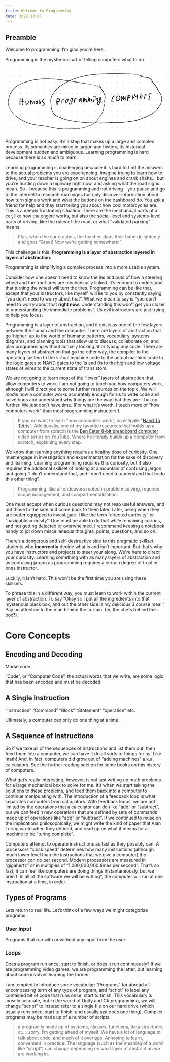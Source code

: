 ```yaml
---
title: Welcome to Programming
date: 2022-12-01
---
```


## Preamble

Welcome to programming! I’m glad you’re here.

Programming is the mysterious art of telling computers what to do.

![Venn Diagram of Computers and Humans, with Programming shared](venn.png)

Programming is not easy. It’s a step that makes up a large and complex process. Its semantics are mired in jargon and history, its historical development sudden and ambiguous. Learning programming is hard because there is *so much* to learn.

Learning programming is challenging because it is hard to find the answers to the actual problems you are experiencing. Imagine trying to learn how to drive, and your teacher is going on on about engines and crank shafts… but you’re hurtling down a highway right now, and asking what the road signs mean. So - because this is programming and not driving - you pause and go to the internet to research road signs but only discover information about how turn signals work and what the buttons on the dashboard do. You ask a friend for help and they start telling you about how cool motorcycles are. This is a deeply frustrating situation. There are the mechanical parts of a car, like how the engine works, but also the social-level and systems-level parts of driving, like the rules of the road, or what “validated parking” means.

> Plus, when the car crashes, the teacher claps their hand delightedly and goes “Great! Now we’re getting somewhere!”
>

This challenge is this: **Programming is a layer of abstraction layered in layers of abstraction.**

Programming is simplifying a complex process into a more usable system.

Consider how one doesn’t need to know the ins and outs of how a steering wheel and the front tires are mechanically linked. It’s enough to understand that turning the wheel will turn the tires. Programming can be like that, except that your instructors, like myself, will lie to you by constantly saying “you don’t need to worry about that”. What we mean to say is “you don’t need to worry about that **right now**. Understanding this won't get you closer to understanding the immediate problems”. Us evil instructors are just trying to help you focus.

Programming is a layer of abstraction, and it exists as one of the few layers between the human and the computer. There are layers of abstraction that go ‘higher’ up to the world of humans: patterns, vocabulary, systems diagrams, and planning tools that allow us to discuss, collaborate on, and plan programming without actually looking at or typing any code. There are many layers of abstraction that go the other way, the compiler to the operating system to the virtual machine code to the actual machine code to the logic gates to NAND gates to the  1s and 0s to the high and low voltage states of wires to the current state of transistors.

We are not going to learn most of the “lower” layers of abstraction that allow computers to work. I am not going to teach you how computers work, although I will direct you to some further resources on the topic. We will *model* how a computer works accurately enough for us to write code and solve bugs and understand why things are the way that they are - but no further. We just don’t have time. (For what it’s worth, I teach more of “how computers work” than most programming instructors!).

>  If you do want to learn "how computers work", investigate "[Nand To Tetris](https://www.nand2tetris.org/)". Additionally, one of my favorite resources that builds up a computer from scratch is the [Ben Eater 8-bit breadboard computer](https://www.youtube.com/playlist?list=PLowKtXNTBypGqImE405J2565dvjafglHU) video series on YouTube. Where he literally builds up a computer from scratch, explaining every step.

We know that learning anything requires a healthy dose of curiosity. One must engage in investigation and experimentation for the sake of discovery and learning. Learning programming requires this curiosity, but it also requires the additional skillset of looking at a mountain of confusing jargon and going “I don’t understand that, and I don’t need to understand that to do this other thing”.

> Programming, like all endeavors rooted in problem solving, requires scope management, and compartmentalization.
>

One must accept when curious questions may not reap useful answers, and put those to the side and come back to them later. Later, being when they are better equipped to investigate. I like the term “directed curiosity” or “navigable curiosity”. One must be able to do that *while* remaining curious, and not getting dejected or overwhelmed. I recommend keeping a notebook handy to jot down miscellaneous thoughts, points, questions, and so on.

There’s a dangerous and self-destructive side to this pragmatic skillset: students who **incorrectly** decide what is and isn’t important. But that’s why you have instructors and projects to steer your along. We're here to direct your curiosity. Learning something with as many layers of abstraction and as confusing jargon as programming requires a certain degree of trust in ones instructor.

Luckily, it isn’t hard. This won’t be the first time you are using these skillsets.

To phrase this in a different way, you must learn to work within the current layer of abstraction. To say “Okay so I put all the ingredients into that mysterious black box, and out the other side is my delicious 3 course meal.” Pay no attention to the man behind the curtain. (er, the chefs behind the ... box?).

# Core Concepts

## Encoding and Decoding

Morse code

“Code”, or “Computer Code”, the actual words that we write, are some logic that has been encoded and must be decoded.

## A Single Instruction

“Instruction” “Command” “Block” “Statement” “operation” etc.

Ultimately, a computer can only do one thing at a time.

## A Sequence of Instructions

So if we take all of the sequences of instructions and list them out, then feed them into a computer, we can have it do all sorts of things for us. Like math! And, in fact, computers did grow out of “adding machines” a.k.a. calculators. See the further reading section for some books on this history of computers.

What get’s really interesting, however, is not just writing up math problems for a large mechanical box to solve for me. It’s when we start taking the solutions to these problems, and feed them back into a computer to continue manipulating with. The introduction of a feedback loop is what separates computers from calculators. With feedback loops, we are not limited by the operations that a calculator can do (like “add” or “subtract”, but we can feed it new operations that are defined by sets of commands made up of operations like “add” or “subtract”. If we continued to muse on the implications philosophically, we might write the kind of paper that Alan Turing wrote when they  defined, and read up on what it means for a machine to be “turing complete”.

Computers attempt to operate instructions as fast as they possibly can. A processors “clock speed” determines how many instructions (although much lower level than the instructions that we give a computer) the processor can do per second. Modern processors are measured in “gigahertz” or in multiples of “1,000,000,000 times per second”. That’s so fast, it can feel like computers are doing things instantaneously, but we aren’t. In all of the software we will be writing*, the computer will run at one instruction at a time, in order.

## Types of Programs

Lets return to real life. Let’s think of a few ways we might categorize programs.

### User Input

Programs that run with or without any input from the user

### Loops

Does a program run once, start to finish, or does it run continuously? If we are programming video games, we are programming the latter, but learning about code involves learning the former.

I am tempted to introduce some vocabular: “Programs” for abroad all-encompassing term of any type of program, and “script” to label any contained bit of code that runs once, start to finish. This vocabulary is loosely accurate, but in the world of Unity and C# programming, we will change “script” to instead refer to a single file on our hard drive (which usually runs once, start to finish; and usually just does one thing). Complex programs may be made up of a number of scripts.

> a program is made up of systems, classes, functions, data structures, or…. sorry, I’m getting ahead of myself. We have a lot of language to talk about code, and much of it overlaps. Annoying to learn, convenient in practice: The language (such as the meaning of a word like “script”) can change depending on what layer of abstraction we are working in.